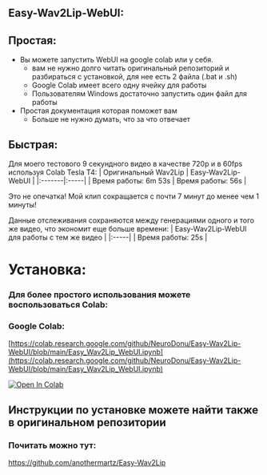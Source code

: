 ## Easy-Wav2Lip-WebUI:

## Простая:
* Вы можете запустить WebUI на google colab или у себя.
     * вам не нужно долго читать оригинальный репозиторий и разбираться с установкой, для нее есть 2 файла (.bat и .sh)
     * Google Colab имеет всего одну ячейку для работы
     * Пользователям Windows достаточно запустить один файл для работы
* Простая документация которая поможет вам
     * Больше не нужно думать, что за что отвечает

## Быстрая:
Для моего тестового 9 секундного видео в качестве 720p и в 60fps используя Colab Tesla T4:
| Оригинальный Wav2Lip | Easy-Wav2Lip-WebUI |
|:-------|:-----|
| Время работы: 6m 53s | Время работы: 56s |

Это не опечатка! Мой клип сокращается с почти 7 минут до менее чем 1 минуты!

Данные отслеживания сохраняются между генерациями одного и того же видео, что экономит еще больше времени:
| Easy-Wav2Lip-WebUI для работы с тем же видео |
|:-----|
| Время работы: 25s |

# Установка:

### Для более простого использования можете воспользоваться Colab:

### Google Colab:
[https://colab.research.google.com/github/NeuroDonu/Easy-Wav2Lip-WebUI/blob/main/Easy_Wav2Lip_WebUI.ipynb](https://colab.research.google.com/github/NeuroDonu/Easy-Wav2Lip-WebUI/blob/main/Easy_Wav2Lip_WebUI.ipynb)

[![Open In Colab](https://colab.research.google.com/assets/colab-badge.svg)](https://colab.research.google.com/github/NeuroDonu/Easy-Wav2Lip-WebUI/blob/main/Easy_Wav2Lip_WebUI.ipynb)

## Инструкции по установке можете найти также в оригинальном репозитории 
### Почитать можно тут:
https://github.com/anothermartz/Easy-Wav2Lip
